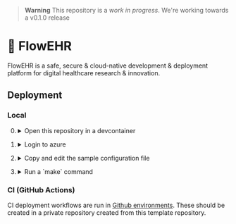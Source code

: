 > **Warning**
> This repository is a _work in progress_. We're working towards a v0.1.0 release

# 🌺 FlowEHR
FlowEHR is a safe, secure &amp; cloud-native development &amp; deployment platform for digital healthcare research &amp; innovation.


## Deployment

### Local

0. <details>
    <summary>Open this repository in a devcontainer</summary>
   
    Clone the repo with
    ```bash
    git clone https://github.com/UCLH-Foundry/FlowEHR
    ```

    and open it inside [Visual Studio Code](https://code.visualstudio.com/)
    [devcontainer](https://code.visualstudio.com/docs/devcontainers/tutorial)
    for a consistent developer environment.

</details>

1. <details>
    <summary>Login to azure</summary>
   
    Use the [Azure CLI](https://learn.microsoft.com/en-us/cli/azure/) to login to an Azure
    subscription

    ```bash
    az login
    ```
</details>


2. <details>
    <summary>Copy and edit the sample configuration file</summary>
   
    Local deployment i.e. non CI/CD requires a `config.yaml` file. Copy and edit as appropriate.
    For example, adding a naming prefix
   
    ```bash
    cp config.sample.yaml config.yaml
    ```
</details>


3. <details>
    <summary>Run a `make` command</summary>
   
    For example, to make the core infrastructure
   
    ```bash
    make core
    ```

    to see all options
   
    ```bash
    make help
    ```
</details>


### CI (GitHub Actions)

CI deployment workflows are run in [Github environments](https://docs.github.com/en/actions/deployment/targeting-different-environments/using-environments-for-deployment). These should 
be created in a private repository created from this template repository.

<!-- 
very much a work in progress here...
-->
